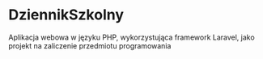 # DziennikSzkolny
Aplikacja webowa w języku PHP, wykorzystująca framework Laravel, jako projekt na zaliczenie przedmiotu programowania
